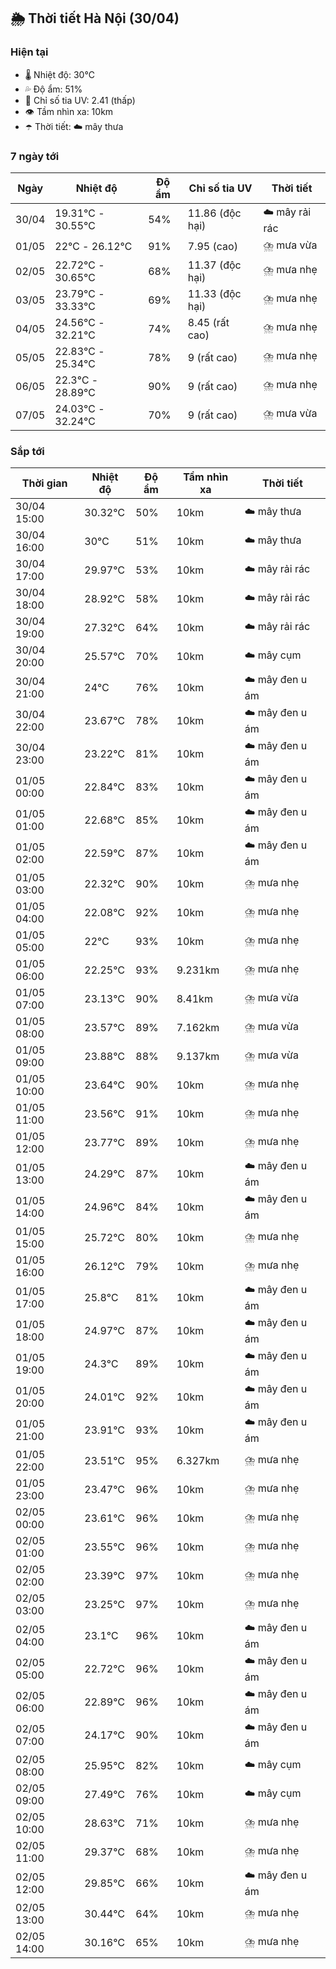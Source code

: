 ## 🌦️ Thời tiết Hà Nội (30/04)

### Hiện tại

- 🌡️ Nhiệt độ: 30℃
- 💦 Độ ẩm: 51%
- 🌟 Chỉ số tia UV: 2.41 (thấp)
- 👁️ Tầm nhìn xa: 10km
- ☂️ Thời tiết: ☁️ mây thưa

### 7 ngày tới

| Ngày | Nhiệt độ | Độ ẩm | Chỉ số tia UV | Thời tiết |
| --- | --- | --- | --- | --- |
| 30/04 | 19.31℃ - 30.55℃ | 54% | 11.86 (độc hại) | ☁️ mây rải rác |
| 01/05 | 22℃ - 26.12℃ | 91% | 7.95 (cao) | ⛈️ mưa vừa |
| 02/05 | 22.72℃ - 30.65℃ | 68% | 11.37 (độc hại) | ⛈️ mưa nhẹ |
| 03/05 | 23.79℃ - 33.33℃ | 69% | 11.33 (độc hại) | ⛈️ mưa nhẹ |
| 04/05 | 24.56℃ - 32.21℃ | 74% | 8.45 (rất cao) | ⛈️ mưa nhẹ |
| 05/05 | 22.83℃ - 25.34℃ | 78% | 9 (rất cao) | ⛈️ mưa nhẹ |
| 06/05 | 22.3℃ - 28.89℃ | 90% | 9 (rất cao) | ⛈️ mưa nhẹ |
| 07/05 | 24.03℃ - 32.24℃ | 70% | 9 (rất cao) | ⛈️ mưa vừa |

### Sắp tới

| Thời gian | Nhiệt độ | Độ ẩm | Tầm nhìn xa | Thời tiết |
| --- | --- | --- | --- | --- |
| 30/04 15:00 | 30.32℃ | 50% | 10km | ☁️ mây thưa |
| 30/04 16:00 | 30℃ | 51% | 10km | ☁️ mây thưa |
| 30/04 17:00 | 29.97℃ | 53% | 10km | ☁️ mây rải rác |
| 30/04 18:00 | 28.92℃ | 58% | 10km | ☁️ mây rải rác |
| 30/04 19:00 | 27.32℃ | 64% | 10km | ☁️ mây rải rác |
| 30/04 20:00 | 25.57℃ | 70% | 10km | ☁️ mây cụm |
| 30/04 21:00 | 24℃ | 76% | 10km | ☁️ mây đen u ám |
| 30/04 22:00 | 23.67℃ | 78% | 10km | ☁️ mây đen u ám |
| 30/04 23:00 | 23.22℃ | 81% | 10km | ☁️ mây đen u ám |
| 01/05 00:00 | 22.84℃ | 83% | 10km | ☁️ mây đen u ám |
| 01/05 01:00 | 22.68℃ | 85% | 10km | ☁️ mây đen u ám |
| 01/05 02:00 | 22.59℃ | 87% | 10km | ☁️ mây đen u ám |
| 01/05 03:00 | 22.32℃ | 90% | 10km | ⛈️ mưa nhẹ |
| 01/05 04:00 | 22.08℃ | 92% | 10km | ⛈️ mưa nhẹ |
| 01/05 05:00 | 22℃ | 93% | 10km | ⛈️ mưa nhẹ |
| 01/05 06:00 | 22.25℃ | 93% | 9.231km | ⛈️ mưa nhẹ |
| 01/05 07:00 | 23.13℃ | 90% | 8.41km | ⛈️ mưa vừa |
| 01/05 08:00 | 23.57℃ | 89% | 7.162km | ⛈️ mưa vừa |
| 01/05 09:00 | 23.88℃ | 88% | 9.137km | ⛈️ mưa vừa |
| 01/05 10:00 | 23.64℃ | 90% | 10km | ⛈️ mưa nhẹ |
| 01/05 11:00 | 23.56℃ | 91% | 10km | ⛈️ mưa nhẹ |
| 01/05 12:00 | 23.77℃ | 89% | 10km | ⛈️ mưa nhẹ |
| 01/05 13:00 | 24.29℃ | 87% | 10km | ☁️ mây đen u ám |
| 01/05 14:00 | 24.96℃ | 84% | 10km | ☁️ mây đen u ám |
| 01/05 15:00 | 25.72℃ | 80% | 10km | ⛈️ mưa nhẹ |
| 01/05 16:00 | 26.12℃ | 79% | 10km | ⛈️ mưa nhẹ |
| 01/05 17:00 | 25.8℃ | 81% | 10km | ☁️ mây đen u ám |
| 01/05 18:00 | 24.97℃ | 87% | 10km | ☁️ mây đen u ám |
| 01/05 19:00 | 24.3℃ | 89% | 10km | ☁️ mây đen u ám |
| 01/05 20:00 | 24.01℃ | 92% | 10km | ☁️ mây đen u ám |
| 01/05 21:00 | 23.91℃ | 93% | 10km | ☁️ mây đen u ám |
| 01/05 22:00 | 23.51℃ | 95% | 6.327km | ⛈️ mưa nhẹ |
| 01/05 23:00 | 23.47℃ | 96% | 10km | ⛈️ mưa nhẹ |
| 02/05 00:00 | 23.61℃ | 96% | 10km | ⛈️ mưa nhẹ |
| 02/05 01:00 | 23.55℃ | 96% | 10km | ⛈️ mưa nhẹ |
| 02/05 02:00 | 23.39℃ | 97% | 10km | ⛈️ mưa nhẹ |
| 02/05 03:00 | 23.25℃ | 97% | 10km | ⛈️ mưa nhẹ |
| 02/05 04:00 | 23.1℃ | 96% | 10km | ☁️ mây đen u ám |
| 02/05 05:00 | 22.72℃ | 96% | 10km | ☁️ mây đen u ám |
| 02/05 06:00 | 22.89℃ | 96% | 10km | ☁️ mây đen u ám |
| 02/05 07:00 | 24.17℃ | 90% | 10km | ☁️ mây đen u ám |
| 02/05 08:00 | 25.95℃ | 82% | 10km | ☁️ mây cụm |
| 02/05 09:00 | 27.49℃ | 76% | 10km | ☁️ mây cụm |
| 02/05 10:00 | 28.63℃ | 71% | 10km | ⛈️ mưa nhẹ |
| 02/05 11:00 | 29.37℃ | 68% | 10km | ⛈️ mưa nhẹ |
| 02/05 12:00 | 29.85℃ | 66% | 10km | ☁️ mây đen u ám |
| 02/05 13:00 | 30.44℃ | 64% | 10km | ⛈️ mưa nhẹ |
| 02/05 14:00 | 30.16℃ | 65% | 10km | ⛈️ mưa nhẹ |
